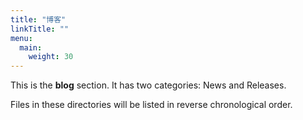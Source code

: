 ```yaml
---
title: "博客"
linkTitle: ""
menu:
  main:
    weight: 30
---
```


This is the **blog** section. It has two categories: News and Releases.

Files in these directories will be listed in reverse chronological order.
